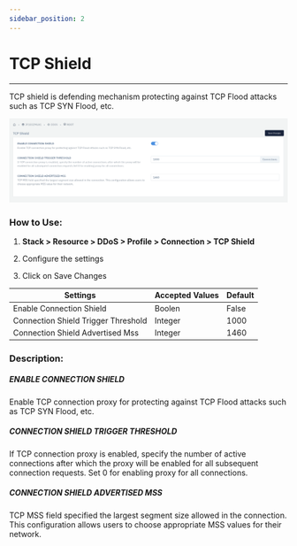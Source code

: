 ```yaml
---
sidebar_position: 2
---
```


# TCP Shield

---

TCP shield is defending mechanism protecting against TCP Flood attacks such as TCP SYN Flood, etc. 

![](\img\ddos\ddos12.png)

### **How to Use:**

1. **Stack > Resource > DDoS > Profile > Connection > TCP Shield**

2. Configure the settings

3. Click on Save Changes

| Settings                            | Accepted Values | Default |
|-------------------------------------|-----------------|---------|
| Enable Connection Shield            | Boolen          | False   |
| Connection Shield Trigger Threshold | Integer         | 1000    |
| Connection Shield Advertised Mss    | Integer         | 1460    |

### **Description:**

##### **ENABLE CONNECTION SHIELD**

Enable TCP connection proxy for protecting against TCP Flood attacks such as TCP SYN Flood, etc.

##### **CONNECTION SHIELD TRIGGER THRESHOLD**

If TCP connection proxy is enabled, specify the number of active connections after which the proxy will be enabled for all subsequent connection requests. Set 0 for enabling proxy for all connections.

##### **CONNECTION SHIELD ADVERTISED MSS**

TCP MSS field specified the largest segment size allowed in the connection. This configuration allows users to choose appropriate MSS values for their network.